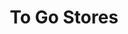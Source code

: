 ---
title: "To Go Stores"
url: /san-juan/to-go-stores-avenida-luis-vigoreaux-rivera/
shop: Lebensmittel
---